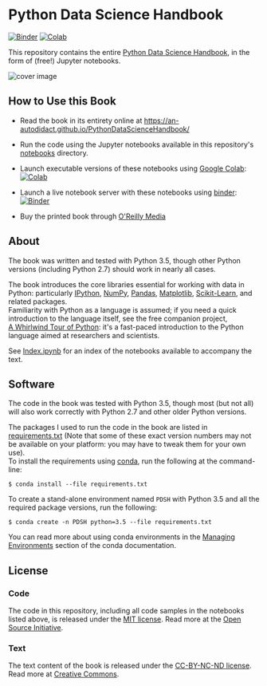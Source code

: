 # Python Data Science Handbook	
    
[![Binder](https://mybinder.org/badge.svg)](https://mybinder.org/v2/gh/an-autodidact/PythonDataScienceHandbook/master?filepath=notebooks%2FIndex.ipynb)	
[![Colab](https://colab.research.google.com/assets/colab-badge.svg)](https://colab.research.google.com/github/an-autodidact/PythonDataScienceHandbook/blob/master/notebooks/Index.ipynb)	
    
This repository contains the entire [Python Data Science Handbook](http://shop.oreilly.com/product/0636920034919.do), in the form of (free!) Jupyter notebooks.	
    
![cover image](notebooks/figures/PDSH-cover.png)	
    
## How to Use this Book	
    
- Read the book in its entirety online at https://an-autodidact.github.io/PythonDataScienceHandbook/	
    
- Run the code using the Jupyter notebooks available in this repository's [notebooks](notebooks) directory.	
    
- Launch executable versions of these notebooks using [Google Colab](http://colab.research.google.com): [![Colab](https://colab.research.google.com/assets/colab-badge.svg)](https://colab.research.google.com/github/an-autodidact/PythonDataScienceHandbook/blob/master/notebooks/Index.ipynb)	
    
- Launch a live notebook server with these notebooks using [binder](https://beta.mybinder.org/): [![Binder](https://mybinder.org/badge.svg)](https://mybinder.org/v2/gh/an-autodidact/PythonDataScienceHandbook/master?filepath=notebooks%2FIndex.ipynb)	
    
- Buy the printed book through [O'Reilly Media](http://shop.oreilly.com/product/0636920034919.do)	
    
## About	
    
The book was written and tested with Python 3.5, though other Python versions (including Python 2.7) should work in nearly all cases.	
    
The book introduces the core libraries essential for working with data in Python: particularly [IPython](http://ipython.org), [NumPy](http://numpy.org), [Pandas](http://pandas.pydata.org), [Matplotlib](http://matplotlib.org), [Scikit-Learn](http://scikit-learn.org), and related packages.	
Familiarity with Python as a language is assumed; if you need a quick introduction to the language itself, see the free companion project,	
[A Whirlwind Tour of Python](https://github.com/an-autodidact/WhirlwindTourOfPython): it's a fast-paced introduction to the Python language aimed at researchers and scientists.	
    
See [Index.ipynb](http://nbviewer.jupyter.org/github/an-autodidact/PythonDataScienceHandbook/blob/master/notebooks/Index.ipynb) for an index of the notebooks available to accompany the text.	
    
## Software	
    
The code in the book was tested with Python 3.5, though most (but not all) will also work correctly with Python 2.7 and other older Python versions.	
    
The packages I used to run the code in the book are listed in [requirements.txt](requirements.txt) (Note that some of these exact version numbers may not be available on your platform: you may have to tweak them for your own use).	
To install the requirements using [conda](http://conda.pydata.org), run the following at the command-line:	
    
```	
$ conda install --file requirements.txt	
```	
    
To create a stand-alone environment named ``PDSH`` with Python 3.5 and all the required package versions, run the following:	
    
```	
$ conda create -n PDSH python=3.5 --file requirements.txt	
```	
    
You can read more about using conda environments in the [Managing Environments](http://conda.pydata.org/docs/using/envs.html) section of the conda documentation.	
    
    
## License	
    
### Code	
The code in this repository, including all code samples in the notebooks listed above, is released under the [MIT license](LICENSE-CODE). Read more at the [Open Source Initiative](https://opensource.org/licenses/MIT).	
    
### Text	
The text content of the book is released under the [CC-BY-NC-ND license](LICENSE-TEXT). Read more at [Creative Commons](https://creativecommons.org/licenses/by-nc-nd/3.0/us/legalcode).	
    